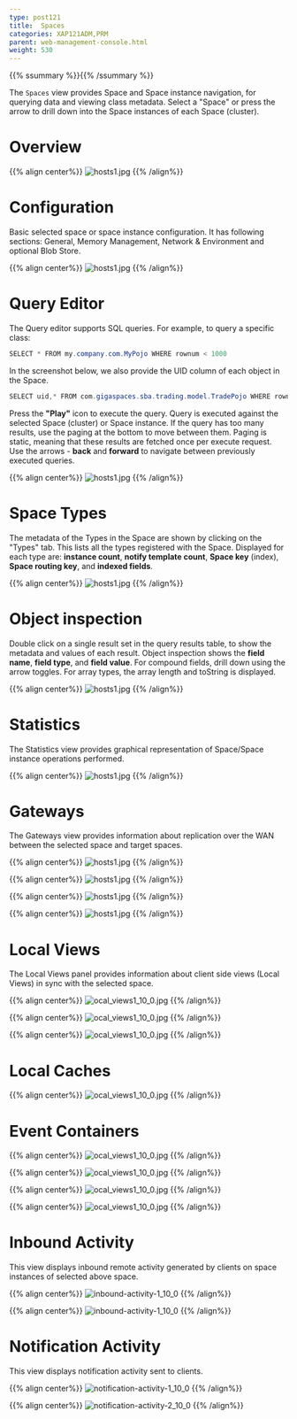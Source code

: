 ```yaml
---
type: post121
title:  Spaces
categories: XAP121ADM,PRM
parent: web-management-console.html
weight: 530
---
```


{{% ssummary %}}{{% /ssummary %}}


The `Spaces` view provides Space and Space instance navigation, for querying data and viewing class metadata.
Select a "Space" or press the arrow to drill down into the Space instances of each Space (cluster).

# Overview

{{% align center%}}
![hosts1.jpg](/attachment_files/web-console/data-grid-view.jpg)
{{% /align%}}

# Configuration

Basic selected space or space instance configuration. It has following sections: General, Memory Management, Network & Environment and optional Blob Store.

{{% align center%}}
![hosts1.jpg](/attachment_files/web-console/data-grid-configuration.jpg)
{{% /align%}}

# Query Editor

The Query editor supports SQL queries. For example, to query a specific class:


```java
SELECT * FROM my.company.com.MyPojo WHERE rownum < 1000
```

In the screenshot below, we also provide the UID column of each object in the Space.


```java
SELECT uid,* FROM com.gigaspaces.sba.trading.model.TradePojo WHERE rownum < 7
```

Press the **"Play"** icon to execute the query. Query is executed against the selected Space (cluster) or Space instance.
If the query has too many results, use the paging at the bottom to move between them. Paging is static, meaning that these results are fetched once per execute request.
Use the arrows - **back** and **forward** to navigate between previously executed queries.

{{% align center%}}
![hosts1.jpg](/attachment_files/web-console/data-grid-query.jpg)
{{% /align%}}

# Space Types

The metadata of the Types in the Space are shown by clicking on the "Types" tab. This lists all the types registered with the Space.
Displayed for each type are: **instance count**, **notify template count**, **Space key** (index), **Space routing key**, and **indexed fields**.

{{% align center%}}
![hosts1.jpg](/attachment_files/web-console/data-grid-type.jpg)
{{% /align%}}

# Object inspection

Double click on a single result set in the query results table, to show the metadata and values of each result.
Object inspection shows the **field name**, **field type**, and **field value**. For compound fields, drill down using the arrow toggles.
For array types, the array length and toString is displayed.

{{% align center%}}
![hosts1.jpg](/attachment_files/web-console/data-grid-inspect-object.jpg)
{{% /align%}}

# Statistics

The Statistics view provides graphical representation of Space/Space instance operations performed.

{{% align center%}}
![hosts1.jpg](/attachment_files/web-console/data-grid-stats_v11_0.jpg)
{{% /align%}}

# Gateways

The Gateways view provides information about replication over the WAN between the selected space and target spaces.

{{% align center%}}
![hosts1.jpg](/attachment_files/web-console/data-grid-gateway1.jpg)
{{% /align%}}

{{% align center%}}
![hosts1.jpg](/attachment_files/web-console/data-grid-gateway2.jpg)
{{% /align%}}

{{% align center%}}
![hosts1.jpg](/attachment_files/web-console/data-grid-gateway3.jpg)
{{% /align%}}

{{% align center%}}
![hosts1.jpg](/attachment_files/web-console/data-grid-gateway3.jpg)
{{% /align%}}


# Local Views

The Local Views panel provides information about client side views (Local Views) in sync with the selected space.

{{% align center%}}
![ocal_views1_10_0.jpg](/attachment_files/web-console/local-view1.jpg)
{{% /align%}}

{{% align center%}}
![ocal_views1_10_0.jpg](/attachment_files/web-console/local-view2.jpg)
{{% /align%}}

{{% align center%}}
![ocal_views1_10_0.jpg](/attachment_files/web-console/local-view3.jpg)
{{% /align%}}

# Local Caches

{{% align center%}}
![ocal_views1_10_0.jpg](/attachment_files/web-console/local-cache.jpg)
{{% /align%}}

# Event Containers

{{% align center%}}
![ocal_views1_10_0.jpg](/attachment_files/web-console/event1.jpg)
{{% /align%}}

{{% align center%}}
![ocal_views1_10_0.jpg](/attachment_files/web-console/event2.jpg)
{{% /align%}}

{{% align center%}}
![ocal_views1_10_0.jpg](/attachment_files/web-console/event3.jpg)
{{% /align%}}

{{% align center%}}
![ocal_views1_10_0.jpg](/attachment_files/web-console/event4.jpg)
{{% /align%}}


# Inbound Activity

This view displays inbound remote activity generated by clients on space instances of selected above space.

{{% align center%}}
![inbound-activity-1_10_0](/attachment_files/web-console/inbound-activity1.jpg)
{{% /align%}}

{{% align center%}}
![inbound-activity-1_10_0](/attachment_files/web-console/inbound-activity2.jpg)
{{% /align%}}



# Notification Activity

This view displays notification activity sent to clients.

{{% align center%}}
![notification-activity-1_10_0](/attachment_files/web-console/notification1.jpg)
{{% /align%}}

{{% align center%}}
![notification-activity-2_10_0](/attachment_files/web-console/notification2.jpg)
{{% /align%}}



